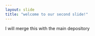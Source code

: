 ```yaml
---
layout: slide
title: "welcome to our second slide!"
---
```

I will merge this with the main depository
